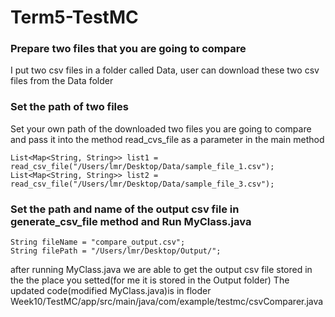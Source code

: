 # Term5-TestMC
### Prepare two files that you are going to compare
I put two csv files in a folder called Data, user can download these two csv files from the Data folder

### Set the path of two files
Set your own path of the downloaded two files you are going to compare and pass it into the method read_cvs_file as a parameter in the main method
```
List<Map<String, String>> list1 = read_csv_file("/Users/lmr/Desktop/Data/sample_file_1.csv");
List<Map<String, String>> list2 = read_csv_file("/Users/lmr/Desktop/Data/sample_file_3.csv");
```

### Set the path and name of the output csv file in generate_csv_file method and Run MyClass.java
```
String fileName = "compare_output.csv";
String filePath = "/Users/lmr/Desktop/Output/";
```
after running MyClass.java we are able to get the output csv file stored in the the place you setted(for me it is stored in the Output folder)
The updated code(modified MyClass.java)is in floder Week10/TestMC/app/src/main/java/com/example/testmc/csvComparer.java
